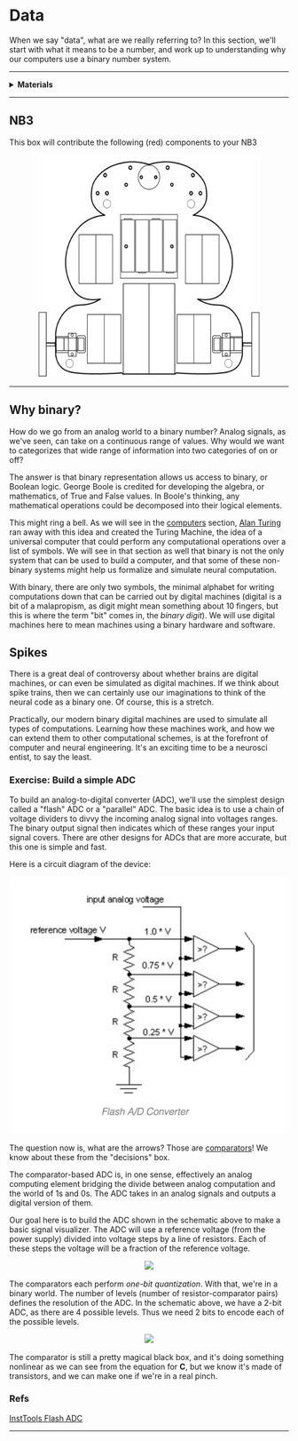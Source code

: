 # Data

When we say "data", what are we really referring to? In this section, we'll start with what it means to be a number, and work up to understanding why our computers use a binary number system.

----

<details><summary><b>Materials</b></summary><p>

Contents|Description| # |Data|Link|
:-------|:----------|:-:|:--:|:--:|
Resistor Ladder|8 Resistor divider/ladder|1|-|-
Comparator|Comparator|8|-|-

Required|Description| # |Box|
:-------|:----------|:-:|:-:|
Multimeter|(Sealy MM18) pocket digital multimeter|1|[white](/boxes/white/README.md)|

</p></details>

----

## NB3

This box will contribute the following (red) components to your NB3

<p align="center">
<img src="_images/NB3_data.png" alt="NB3 stage" width="400" height="400">
<p>

----

## Why binary?

How do we go from an analog world to a binary number? Analog signals, as we've seen, can take on a continuous range of values. Why would we want to categorizes that wide range of information into two categories of on or off?

The answer is that binary representation allows us access to binary, or Boolean logic. George Boole is credited for developing the algebra, or mathematics, of True and False values. In Boole's thinking, any mathematical operations could be decomposed into their logical elements.

This might ring a bell. As we will see in the [computers](../computers) section, [Alan Turing](https://en.wikipedia.org/wiki/Turing_machine) ran away with this idea and created the Turing Machine, the idea of a universal computer that could perform any computational operations over a list of symbols. We will see in that section as well that binary is not the only system that can be used to build a computer, and that some of these non-binary systems might help us formalize and simulate neural computation.

With binary, there are only two symbols, the minimal alphabet for writing computations down that can be carried out by digital machines (digital is a bit of a malapropism, as digit might mean something about 10 fingers, but this is where the term "bit" comes in, the *binary digit*). We will use digital machines here to mean machines using a binary hardware and software.

## Spikes

There is a great deal of controversy about whether brains are digital machines, or can even be simulated as digital machines. If we think about spike trains, then we can certainly use our imaginations to think of the neural code as a binary one. Of course, this is a stretch.

Practically, our modern binary digital machines are used to simulate all types of computations. Learning how these machines work, and how we can extend them to other computational schemes, is at the forefront of computer and neural engineering. It's an exciting time to be a neurosci
entist, to say the least.

### Exercise: Build a simple ADC

To build an analog-to-digital converter (ADC), we'll use the simplest design called a "flash" ADC or a "parallel" ADC. The basic idea is to use a chain of voltage dividers to divvy the incoming analog signal into voltages ranges. The binary output signal then indicates which of these ranges your input signal covers. There are other designs for ADCs that are more accurate, but this one is simple and fast.

Here is a circuit diagram of the device:

<p align="center">
 <img src="ADC1.png" alt="Flash ADC" width="500" text-align="center">
</p>

The question now is, what are the arrows? Those are [comparators](https://www.wikiwand.com/en/Comparator)! We know about these from the "decisions" box.

The comparator-based ADC is, in one sense, effectively an analog computing element bridging the divide between analog computation and the world of 1s and 0s. The ADC takes in an analog signals and outputs a digital version of them.

Our goal here is to build the ADC shown in the schematic above to make a basic signal visualizer. The ADC will use a reference voltage (from the power supply) divided into voltage steps by a line of resistors. Each of these steps the voltage will be a fraction of the reference voltage.

<!-- HACK to get latex in here. See: https://gist.github.com/a-rodin/fef3f543412d6e1ec5b6cf55bf197d7b -->
<p align="center">
	<img src="https://render.githubusercontent.com/render/math?math=V_n = n\times\frac{V_{\textrm{reference}}}{\textrm{number\ of\ resistors}}">
</p>

The comparators each perform *one-bit quantization*. With that, we're in a binary world. The number of levels (number of resistor-comparator pairs) defines the resolution of the ADC. In the schematic above, we have a 2-bit ADC, as there are 4 possible levels. Thus we need 2 bits to encode each of the possible levels.

<p align="center">
	<img src="https://render.githubusercontent.com/render/math?math=\textrm{number\ of\ levels} = 2^{\textrm{number\ of\ bits}}">
</p>

The comparator is still a pretty magical black box, and it's doing something nonlinear as we can see from the equation for **C**, but we know it's made of transistors, and we can make one if we're in a real pinch.

### Refs

[InstTools Flash ADC](https://instrumentationtools.com/topic/flash-adc/)

----
